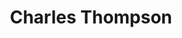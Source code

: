 ---
title: Charles Thompson
number: 1
description: Kirsty Young returns with a new series of Dessert Island Discs, her castaway is renowned actor and poet Charles Thompson.
link-mp3: http://feeds.soundcloud.com/stream/118565824-radio4scotland-hmm-interesting-choice-e-p-2.mp3
duration: 00:27:48
byte-length: 53394440
pub-date: Thu, 10 Oct 2013 23:20:15 GMT
soundcloud-id: 96922126
---